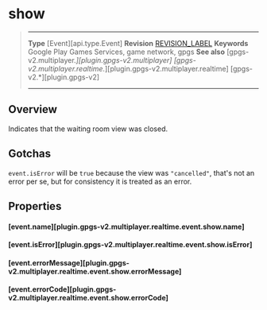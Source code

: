 # show

> --------------------- ------------------------------------------------------------------------------------------
> __Type__              [Event][api.type.Event]
> __Revision__          [REVISION_LABEL](REVISION_URL)
> __Keywords__          Google Play Games Services, game network, gpgs
> __See also__          [gpgs-v2.multiplayer.*][plugin.gpgs-v2.multiplayer]
>                       [gpgs-v2.multiplayer.realtime.*][plugin.gpgs-v2.multiplayer.realtime]
>                       [gpgs-v2.*][plugin.gpgs-v2]
> --------------------- ------------------------------------------------------------------------------------------

## Overview

Indicates that the waiting room view was closed.

## Gotchas

`event.isError` will be `true` because the view was `"cancelled"`, that's not an error per se, but for consistency it is treated as an error.

## Properties

#### [event.name][plugin.gpgs-v2.multiplayer.realtime.event.show.name]

#### [event.isError][plugin.gpgs-v2.multiplayer.realtime.event.show.isError]

#### [event.errorMessage][plugin.gpgs-v2.multiplayer.realtime.event.show.errorMessage]

#### [event.errorCode][plugin.gpgs-v2.multiplayer.realtime.event.show.errorCode]